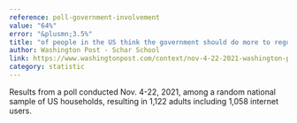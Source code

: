 ```yaml
---
reference: poll-government-involvement
value: "64%"
error: "&plusmn;3.5%"
title: "of people in the US think the government should do more to regulate how Internet companies handle privacy issues"
author: Washington Post - Schar School
link: https://www.washingtonpost.com/context/nov-4-22-2021-washington-post-schar-school-tech-poll/1f827037-688f-4030-a3e4-67464014a846/?itid=lk_inline_manual_6
category: statistic
---
```

Results from a poll conducted Nov. 4-22, 2021, among a random national sample of US households, resulting in 1,122 adults including 1,058 internet users.
